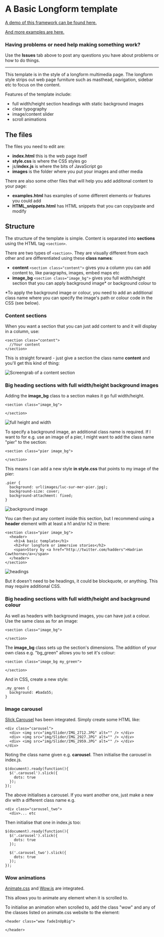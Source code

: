 
# A Basic Longform template

[A demo of this framework can be found here.](https://sheffieldjournalism.github.io/multimedia-template/)

[And more examples are here.](https://sheffieldjournalism.github.io/multimedia-template/examples.html)

### Having problems or need help making something work?

Use the **Issues** tab above to post any questions you have about problems or how to do things.

---

This template is in the style of a longform multimedia page. The longform style strips out web page furniture such as masthead, navigation, sidebar etc to focus on the content.

Features of the template include:

- full width/height section headings with static background images
- clear typography
- image/content slider
- scroll animations

## The files

The files you need to edit are:

- **index.html** this is the web page itself
- **style.css** is where the CSS styles go
- js/**index.js** is where the bits of JavaScript go
- **images** is the folder where you put your images and other media

There are also some other files that will help you add additonal content to your page:

- **examples.html** has examples of some different elements or features you could add
- **HTML_snippets.html** has HTML snippets that you can copy/paste and modify


## Structure

The structure of the template is simple. Content is separated into **sections** using the HTML tag ```<section>```.

There are two types of ```<section>```. They are visually different from each other and are differentiated using these **class names**:

- **content** ```<section class="content">``` gives you a column you can add content to, like paragraphs, images, embed maps etc
- **image_bg** ```<section class="image_bg">``` gives you full width/height section that you can apply background image* or background colour to

*To apply the background image or colour, you need to add an additional class name where you can specify the image's path or colour code in the CSS (see below).

### Content sections

When you want a section that you can just add content to and it will display in a column, use:

```
<section class="content">
  //Your content
</section>
```

This is straight forward - just give a section the class name **content** and you'll get this kind of thing:

![Screengrab of a content section](https://github.com/SheffieldJournalism/Longfrom-template/raw/master/ReadmeFiles/dot-content.png)

### Big heading sections with full width/height background images

Adding the **image_bg** class to a section makes it go full width/height.

```
<section class="image_bg">

</section>
```
![full height and width](https://github.com/SheffieldJournalism/Longfrom-template/raw/master/ReadmeFiles/100vh.png)

To specify a background image, an additional class name is required. If I want to for e.g. use an image of a pier, I might want to add the class name "pier" to the section:

```
<section class="pier image_bg">

</section>
```
This means I can add a new style **in style.css** that points to my image of the pier:

```
.pier {
  background: url(images/luc-sur-mer-pier.jpg);
  background-size: cover;
  background-attachment: fixed;
}
```
![background image](https://github.com/SheffieldJournalism/Longfrom-template/raw/master/ReadmeFiles/bg-image.png)

You can then put any content inside this section, but I recommend using a **header** element with at least a h1 and/or h2 in there:
```
<section class="pier image_bg">
  <header>
    <h1>A basic template</h1>
    <h2>For longform or immersive stories</h2>
    <span>Story by <a href="http://twitter.com/hadders">Hadrian Cawthorne</a></span>
  </header>
</section>
```
![headings](https://github.com/SheffieldJournalism/Longfrom-template/raw/master/ReadmeFiles/headings.png)

But it doesn't need to be headings, it could be blockquote, or anything. This may require additional CSS.


### Big heading sections with full width/height and background colour

As well as headers with background images, you can have just a colour. Use the same class as for an image:

```
<section class="image_bg">

</section>
```
The **image_bg** class sets up the section's dimensions. The addition of your own class e.g. "bg_green" allows you to set it's colour:
```
<section class="image_bg my_green">

</section>
```
And in CSS, create a new style:
```
.my_green {
  background: #bada55;
}
```


### Image carousel
[Slick Carousel](http://kenwheeler.github.io/slick/) has been integrated. Simply create some HTML like:

```
<div class="carousel">
  <div> <img src="img/Slider/IMG_2712.JPG" alt="" /> </div>
  <div> <img src="img/Slider/IMG_2927.JPG" alt="" /> </div>
  <div> <img src="img/Slider/IMG_2959.JPG" alt="" /> </div>
</div>

```
Noting the class name given e.g. **carousel**. Then initialise the carousel in index.js.

```
$(document).ready(function(){
  $('.carousel').slick({
    dots: true
  });
});

```

The above initialises a carousel. If you want another one, just make a new div with a different class name e.g.

```
<div class="carousel_two">
  <div>... etc
```
Then initialise that one in index.js too:

```
$(document).ready(function(){
  $('.carousel').slick({
    dots: true
  });

  $('.carousel_two').slick({
    dots: true
  });
});

```


### Wow animations
[Animate.css](http://daneden.github.io/animate.css/) and [Wow.js](http://mynameismatthieu.com/WOW/) are integrated.

This allows you to animate any element when it is scrolled to.

To initialise an animation when scrolled to, add the class "wow" and any of the classes listed on animate.css website to the element:
```
<header class="wow fadeInUpBig">

</header>
```
